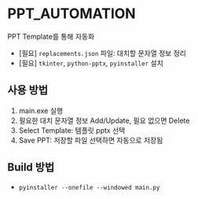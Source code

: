 # PPT_AUTOMATION

PPT Template를 통해 자동화

- [필요] `replacements.json` 파일: 대치할 문자열 정보 정리
- [필요] `tkinter`, `python-pptx`, `pyinstaller` 설치

## 사용 방법

1. main.exe 실행
2. 필요한 대치 문자열 정보 Add/Update, 필요 없으면 Delete
3. Select Template: 템플릿 pptx 선택
4. Save PPT: 저장할 파일 선택하면 자동으로 저장됨

## Build 방법

- `pyinstaller --onefile --windowed main.py`
